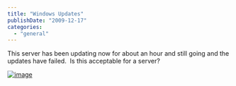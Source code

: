 ```yaml
---
title: "Windows Updates"
publishDate: "2009-12-17"
categories: 
  - "general"
---
```


This server has been updating now for about an hour and still going and the updates have failed.  Is this acceptable for a server?

[![image](http://ramberlinggeek.co.uk/wp-content/uploads/2009/12/image_thumb2.png "image")](http://ramberlinggeek.co.uk/wp-content/uploads/2009/12/image2.png)
